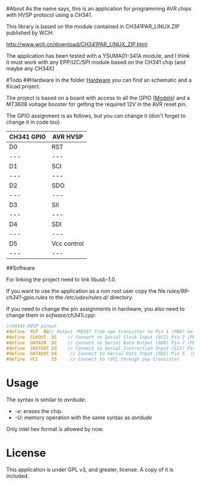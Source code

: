 #About
As the name says, this is an application for programming AVR chips with HVSP protocol using a CH341.

This library is based on the module contained in CH341PAR_LINUX.ZIP published by WCH:

http://www.wch.cn/download/CH341PAR_LINUX_ZIP.html

The application has been tested with a YSUMA01-341A module, and I think it must work with any EPP/I2C/SPI module based on the CH341 chip (and maybe any CH34X)

#Todo
##Hardware
In the folder [Hardware](hardware/ "hardware") you can find an schematic and a Kicad project.

The project is based on a board with access to all the GPIO ([Models](https://github.com/stahir/CH341-Store "https://github.com/stahir/CH341-Store")) and a MT3608 voltage booster for getting the required 12V in the AVR reset pin.

The GPIO assignment is as follows, but you can change it (don't forget to change it in code too)

|CH341 GPIO  |AVR HVSP   |
|--- |--- |
|D0|RST|
|--- |--- |
|D1|SCI|
|--- |--- |
|D2|SDO|
|--- |--- |
|D3|SII|
|--- |--- |
|D4|SDI|
|--- |--- |
|D5|Vcc control|
|--- |--- |

##Software

For linking the project need to link libusb-1.0.

If you want to use the application as a non root user copy the file _rules/99-ch341-gpio.rules_ to the _/etc/udev/rules.d/_ directory.

If you need to change the pin assignments in hardware, you also need to change them in _sofware/ch341i.cpp_:
```C
//CH341-HVSP pinout
#define  RST  D0// Output !RESET from npn transistor to Pin 1 (PB5) on ATTiny85
#define  CLKOUT  D1    // Connect to Serial Clock Input (SCI) Pin 2 (PB3) on ATTiny85
#define  DATAIN  D2    // Connect to Serial Data Output (SDO) Pin 7 (PB2) on ATTiny85
#define  INSTOUT D3    // Connect to Serial Instruction Input (SII) Pin 6 (PB1) on ATTiny85
#define  DATAOUT D4     // Connect to Serial Data Input (SDI) Pin 5  (PB0) on ATTiny85
#define  VCC     D5     // Connect to !VCC through pnp transistor
```

Usage
=====
The syntax is similar to _avrdude_:
* _-e_: erases the chip.
* _-U_: memory operation with the same syntax as _avrdude_

Only intel hex format is allowed by now.

License
=======

This application is under GPL v3, and greater, license. A copy of it is included.
